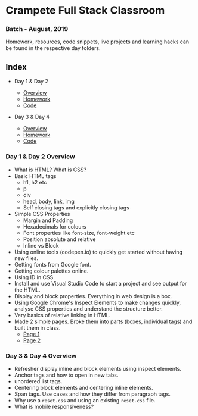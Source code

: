 # Crampete Full Stack Classroom

### Batch - August, 2019

Homework, resources, code snippets, live projects and learning hacks can be found in the respective day folders.

## Index

- Day 1 & Day 2

  - [Overview](#day-1---2-overview)
  - [Homework](day_01_n_02/homework.md)
  - [Code](https://github.com/crampete/full_stack_classroom_august_2019/tree/master/day_01_n_02/code_snippets)

- Day 3 & Day 4
  - [Overview](#day-3---4-overview)
  - [Homework](day_03_n_04/homework.md)
  - [Code](https://github.com/crampete/full_stack_classroom_august_2019/tree/master/day_03_n_04/code_snippets)

### Day 1 & Day 2 Overview

- What is HTML? What is CSS?
- Basic HTML tags
  - h1, h2 etc
  - p
  - div
  - head, body, link, img
  - Self closing tags and explicitly closing tags
- Simple CSS Properties
  - Margin and Padding
  - Hexadecimals for colours
  - Font properties like font-size, font-weight etc
  - Position absolute and relative
  - Inline vs Block
- Using online tools (codepen.io) to quickly get started without having new files.
- Getting fonts from Google font.
- Getting colour palettes online.
- Using ID in CSS.
- Install and use Visual Studio Code to start a project and see output for the HTML.
- Display and block properties. Everything in web design is a box.
- Using Google Chrome's Inspect Elements to make changes quickly, analyse CSS properties and understand the structure better.
- Very basics of relative linking in HTML.
- Made 2 simple pages. Broke them into parts (boxes, individual tags) and built them in class.
  - [Page 1](https://github.com/crampete/full_stack_classroom_august_2019/tree/master/day_01_n_02/code_snippets/01_simple_text)
  - [Page 2](https://github.com/crampete/full_stack_classroom_august_2019/tree/master/day_01_n_02/code_snippets/02_random_quote)

### Day 3 & Day 4 Overview

- Refresher display inline and block elements using inspect elements.
- Anchor tags and how to open in new tabs.
- unordered list tags.
- Centering block elements and centering inline elements.
- Span tags. Use cases and how they differ from paragraph tags.
- Why use a `reset.css` and using an existing `reset.css` file.
- What is mobile responsiveness?

